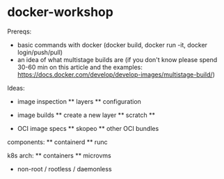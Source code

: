 # docker-workshop

Prereqs:
* basic commands with docker (docker build, docker run -it, docker login/push/pull)
* an idea of what multistage builds are (if you don't know please spend 30-60 min on this article and the examples: https://docs.docker.com/develop/develop-images/multistage-build/)

Ideas:


* image inspection
** layers
** configuration

* image builds
** create a new layer
** scratch
** 

* OCI image specs
** skopeo
** other OCI bundles

components:
** containerd
** runc

k8s arch:
** containers
** microvms

* non-root / rootless / daemonless